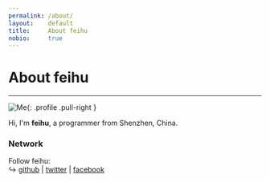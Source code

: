 ```yaml
---
permalink: /about/
layout:    default
title:     About feihu
nobio:     true
---
```


# About feihu
----------------

![Me](http://www.gravatar.com/avatar/9ffd3273e6f33aaf9cfb1bdccb8f3010?s=200){: .profile .pull-right }

Hi, I'm **feihu**, a programmer from Shenzhen, China. 

### Network

Follow feihu:  
↪ [github](http://github.com/biluncloud) | [twitter](http://twitter.com/) | [facebook](http://facebook.com/)  
